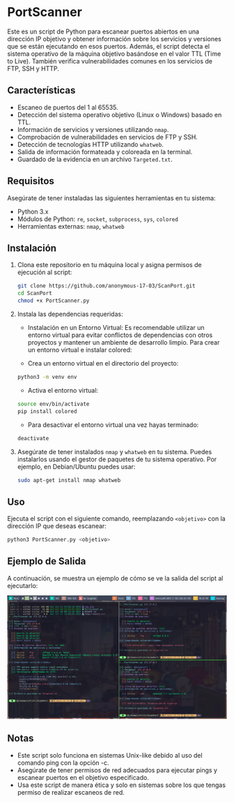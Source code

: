 # PortScanner

Este es un script de Python para escanear puertos abiertos en una dirección IP objetivo y obtener información sobre los servicios y versiones que se están ejecutando en esos puertos. Además, el script detecta el sistema operativo de la máquina objetivo basándose en el valor TTL (Time to Live). También verifica vulnerabilidades comunes en los servicios de FTP, SSH y HTTP.

## Características

- Escaneo de puertos del 1 al 65535.
- Detección del sistema operativo objetivo (Linux o Windows) basado en TTL.
- Información de servicios y versiones utilizando `nmap`.
- Comprobación de vulnerabilidades en servicios de FTP y SSH.
- Detección de tecnologías HTTP utilizando `whatweb`.
- Salida de información formateada y coloreada en la terminal.
- Guardado de la evidencia en un archivo `Targeted.txt`.

## Requisitos

Asegúrate de tener instaladas las siguientes herramientas en tu sistema:

- Python 3.x
- Módulos de Python: `re`, `socket`, `subprocess`, `sys`, `colored`
- Herramientas externas: `nmap`, `whatweb`

## Instalación

1. Clona este repositorio en tu máquina local y asigna permisos de ejecución al script:

    ```bash
    git clone https://github.com/anonymous-17-03/ScanPort.git
    cd ScanPort
    chmod +x PortScanner.py
    ```

2. Instala las dependencias requeridas:

    - Instalación en un Entorno Virtual: Es recomendable utilizar un entorno virtual para evitar conflictos de dependencias con otros proyectos y mantener un ambiente de desarrollo limpio. Para crear un entorno virtual e instalar colored:

    - Crea un entorno virtual en el directorio del proyecto:

    ```sh
    python3 -m venv env
    ```

    - Activa el entorno virtual:

    ```sh
    source env/bin/activate
    pip install colored
    ```

    - Para desactivar el entorno virtual una vez hayas terminado:

    ```sh
    deactivate
    ```

3. Asegúrate de tener instalados `nmap` y `whatweb` en tu sistema. Puedes instalarlos usando el gestor de paquetes de tu sistema operativo. Por ejemplo, en Debian/Ubuntu puedes usar:

    ```bash
    sudo apt-get install nmap whatweb
    ```

## Uso

Ejecuta el script con el siguiente comando, reemplazando `<objetivo>` con la dirección IP que deseas escanear:

```bash
python3 PortScanner.py <objetivo>
```

## Ejemplo de Salida

A continuación, se muestra un ejemplo de cómo se ve la salida del script al ejecutarlo:

![Resultado con nmap](img.png)

## Notas

- Este script solo funciona en sistemas Unix-like debido al uso del comando ping con la opción -c.
- Asegúrate de tener permisos de red adecuados para ejecutar pings y escanear puertos en el objetivo especificado.
- Usa este script de manera ética y solo en sistemas sobre los que tengas permiso de realizar escaneos de red.
